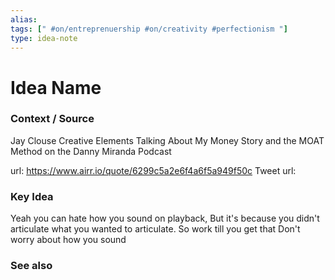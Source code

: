 ```yaml
---
alias: 
tags: [" #on/entreprenuership #on/creativity #perfectionism "]
type: idea-note
---
```

# Idea Name

### Context / Source

Jay Clouse
Creative Elements
Talking About My Money Story and the MOAT Method on the Danny Miranda Podcast

url: https://www.airr.io/quote/6299c5a2e6f4a6f5a949f50c
Tweet url: 

### Key Idea

Yeah you can hate how you sound on playback,
But it's because you didn't articulate what you wanted to articulate.
So work till you get that
Don't worry about how you sound

### See also
